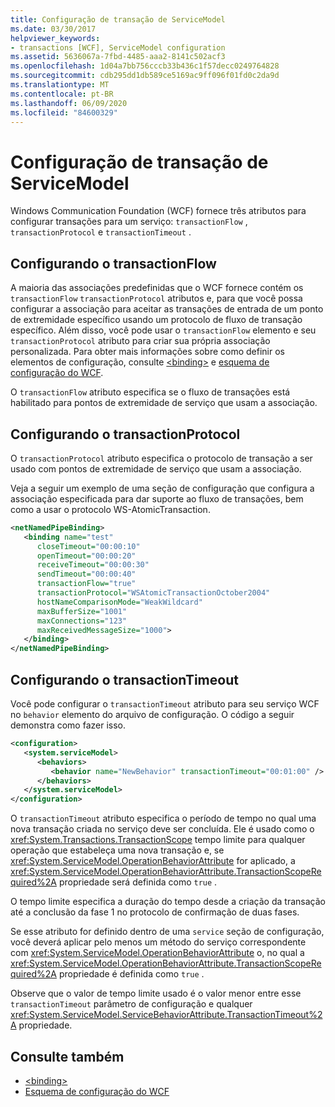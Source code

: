 ```yaml
---
title: Configuração de transação de ServiceModel
ms.date: 03/30/2017
helpviewer_keywords:
- transactions [WCF], ServiceModel configuration
ms.assetid: 5636067a-7fbd-4485-aaa2-8141c502acf3
ms.openlocfilehash: 1d04a7bb756cccb33b436c1f57decc0249764828
ms.sourcegitcommit: cdb295dd1db589ce5169ac9ff096f01fd0c2da9d
ms.translationtype: MT
ms.contentlocale: pt-BR
ms.lasthandoff: 06/09/2020
ms.locfileid: "84600329"
---
```

# <a name="servicemodel-transaction-configuration"></a>Configuração de transação de ServiceModel
Windows Communication Foundation (WCF) fornece três atributos para configurar transações para um serviço: `transactionFlow` , `transactionProtocol` e `transactionTimeout` .  
  
## <a name="configuring-transactionflow"></a>Configurando o transactionFlow  
 A maioria das associações predefinidas que o WCF fornece contém os `transactionFlow` `transactionProtocol` atributos e, para que você possa configurar a associação para aceitar as transações de entrada de um ponto de extremidade específico usando um protocolo de fluxo de transação específico. Além disso, você pode usar o `transactionFlow` elemento e seu `transactionProtocol` atributo para criar sua própria associação personalizada. Para obter mais informações sobre como definir os elementos de configuração, consulte [\<binding>](../../configure-apps/file-schema/wcf/bindings.md) e [esquema de configuração do WCF](../../configure-apps/file-schema/wcf/index.md).  
  
 O `transactionFlow` atributo especifica se o fluxo de transações está habilitado para pontos de extremidade de serviço que usam a associação.  
  
## <a name="configuring-transactionprotocol"></a>Configurando o transactionProtocol  
 O `transactionProtocol` atributo especifica o protocolo de transação a ser usado com pontos de extremidade de serviço que usam a associação.  
  
 Veja a seguir um exemplo de uma seção de configuração que configura a associação especificada para dar suporte ao fluxo de transações, bem como a usar o protocolo WS-AtomicTransaction.  
  
```xml  
<netNamedPipeBinding>  
   <binding name="test"  
      closeTimeout="00:00:10"  
      openTimeout="00:00:20"
      receiveTimeout="00:00:30"  
      sendTimeout="00:00:40"  
      transactionFlow="true"  
      transactionProtocol="WSAtomicTransactionOctober2004"  
      hostNameComparisonMode="WeakWildcard"  
      maxBufferSize="1001"  
      maxConnections="123"
      maxReceivedMessageSize="1000">  
   </binding>  
</netNamedPipeBinding>  
```  
  
## <a name="configuring-transactiontimeout"></a>Configurando o transactionTimeout  
 Você pode configurar o `transactionTimeout` atributo para seu serviço WCF no `behavior` elemento do arquivo de configuração. O código a seguir demonstra como fazer isso.  
  
```xml  
<configuration>  
   <system.serviceModel>  
      <behaviors>  
         <behavior name="NewBehavior" transactionTimeout="00:01:00" /> <!-- 1 minute timeout -->  
      </behaviors>  
   </system.serviceModel>  
</configuration>  
```  
  
 O `transactionTimeout` atributo especifica o período de tempo no qual uma nova transação criada no serviço deve ser concluída. Ele é usado como o <xref:System.Transactions.TransactionScope> tempo limite para qualquer operação que estabeleça uma nova transação e, se <xref:System.ServiceModel.OperationBehaviorAttribute> for aplicado, a <xref:System.ServiceModel.OperationBehaviorAttribute.TransactionScopeRequired%2A> propriedade será definida como `true` .  
  
 O tempo limite especifica a duração do tempo desde a criação da transação até a conclusão da fase 1 no protocolo de confirmação de duas fases.  
  
 Se esse atributo for definido dentro de uma `service` seção de configuração, você deverá aplicar pelo menos um método do serviço correspondente com <xref:System.ServiceModel.OperationBehaviorAttribute> o, no qual a <xref:System.ServiceModel.OperationBehaviorAttribute.TransactionScopeRequired%2A> propriedade é definida como `true` .  
  
 Observe que o valor de tempo limite usado é o valor menor entre esse `transactionTimeout` parâmetro de configuração e qualquer <xref:System.ServiceModel.ServiceBehaviorAttribute.TransactionTimeout%2A> propriedade.  
  
## <a name="see-also"></a>Consulte também

- [\<binding>](../../configure-apps/file-schema/wcf/bindings.md)
- [Esquema de configuração do WCF](../../configure-apps/file-schema/wcf/index.md)
